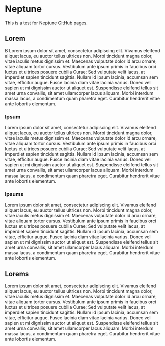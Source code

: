 # Neptune #

This is a test for Neptune GitHub pages.

## Lorem ##

B Lorem ipsum dolor sit amet, consectetur adipiscing elit. Vivamus eleifend aliquet lacus, eu auctor tellus ultrices non. Morbi tincidunt magna dolor, vitae iaculis metus dignissim et. Maecenas vulputate dolor id arcu ornare, vitae aliquam tortor cursus. Vestibulum ante ipsum primis in faucibus orci luctus et ultrices posuere cubilia Curae; Sed vulputate velit lacus, at imperdiet sapien tincidunt sagittis. Nullam id ipsum lacinia, accumsan sem vitae, efficitur augue. Fusce lacinia diam vitae lacinia varius. Donec vel sapien ut mi dignissim auctor ut aliquet est. Suspendisse eleifend tellus sit amet urna convallis, sit amet ullamcorper lacus aliquam. Morbi interdum massa lacus, a condimentum quam pharetra eget. Curabitur hendrerit vitae ante lobortis elementum.

### Ipsum ###

Lorem ipsum dolor sit amet, consectetur adipiscing elit. Vivamus eleifend aliquet lacus, eu auctor tellus ultrices non. Morbi tincidunt magna dolor, vitae iaculis metus dignissim et. Maecenas vulputate dolor id arcu ornare, vitae aliquam tortor cursus. Vestibulum ante ipsum primis in faucibus orci luctus et ultrices posuere cubilia Curae; Sed vulputate velit lacus, at imperdiet sapien tincidunt sagittis. Nullam id ipsum lacinia, accumsan sem vitae, efficitur augue. Fusce lacinia diam vitae lacinia varius. Donec vel sapien ut mi dignissim auctor ut aliquet est. Suspendisse eleifend tellus sit amet urna convallis, sit amet ullamcorper lacus aliquam. Morbi interdum massa lacus, a condimentum quam pharetra eget. Curabitur hendrerit vitae ante lobortis elementum.

### Ipsums ###

Lorem ipsum dolor sit amet, consectetur adipiscing elit. Vivamus eleifend aliquet lacus, eu auctor tellus ultrices non. Morbi tincidunt magna dolor, vitae iaculis metus dignissim et. Maecenas vulputate dolor id arcu ornare, vitae aliquam tortor cursus. Vestibulum ante ipsum primis in faucibus orci luctus et ultrices posuere cubilia Curae; Sed vulputate velit lacus, at imperdiet sapien tincidunt sagittis. Nullam id ipsum lacinia, accumsan sem vitae, efficitur augue. Fusce lacinia diam vitae lacinia varius. Donec vel sapien ut mi dignissim auctor ut aliquet est. Suspendisse eleifend tellus sit amet urna convallis, sit amet ullamcorper lacus aliquam. Morbi interdum massa lacus, a condimentum quam pharetra eget. Curabitur hendrerit vitae ante lobortis elementum.

## Lorems ##

Lorem ipsum dolor sit amet, consectetur adipiscing elit. Vivamus eleifend aliquet lacus, eu auctor tellus ultrices non. Morbi tincidunt magna dolor, vitae iaculis metus dignissim et. Maecenas vulputate dolor id arcu ornare, vitae aliquam tortor cursus. Vestibulum ante ipsum primis in faucibus orci luctus et ultrices posuere cubilia Curae; Sed vulputate velit lacus, at imperdiet sapien tincidunt sagittis. Nullam id ipsum lacinia, accumsan sem vitae, efficitur augue. Fusce lacinia diam vitae lacinia varius. Donec vel sapien ut mi dignissim auctor ut aliquet est. Suspendisse eleifend tellus sit amet urna convallis, sit amet ullamcorper lacus aliquam. Morbi interdum massa lacus, a condimentum quam pharetra eget. Curabitur hendrerit vitae ante lobortis elementum.
